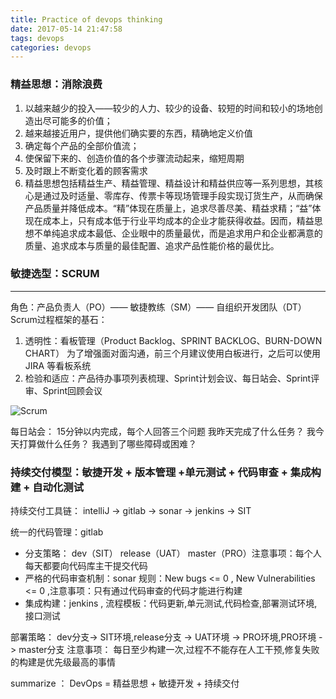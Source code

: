 ```yaml
---
title: Practice of devops thinking 
date: 2017-05-14 21:47:58
tags: devops
categories: devops
---
```


### 精益思想：消除浪费

1. 以越来越少的投入——较少的人力、较少的设备、较短的时间和较小的场地创造出尽可能多的价值；
2. 越来越接近用户，提供他们确实要的东西，精确地定义价值
3. 确定每个产品的全部价值流；
4. 使保留下来的、创造价值的各个步骤流动起来，缩短周期
5. 及时跟上不断变化着的顾客需求
6. 精益思想包括精益生产、精益管理、精益设计和精益供应等一系列思想，其核心是通过及时适量、零库存、传票卡等现场管理手段实现订货生产，从而确保产品质量并降低成本。“精”体现在质量上，追求尽善尽美、精益求精；“益”体现在成本上，只有成本低于行业平均成本的企业才能获得收益。因而，精益思想不单纯追求成本最低、企业眼中的质量最优，而是追求用户和企业都满意的质量、追求成本与质量的最佳配置、追求产品性能价格的最优比。

### 敏捷选型：SCRUM

----

<!-- more -->

角色：产品负责人（PO）—— 敏捷教练（SM）—— 自组织开发团队（DT）
Scrum过程框架的基石：

1. 透明性：看板管理（Product Backlog、SPRINT BACKLOG、BURN-DOWN CHART）
为了增强面对面沟通，前三个月建议使用白板进行，之后可以使用 JIRA 等看板系统
2. 检验和适应：产品待办事项列表梳理、Sprint计划会议、每日站会、Sprint评审、Sprint回顾会议

![Scrum][1]

[1]: http://o8979n2hu.bkt.clouddn.com/ScrumCN_Scrum_Process_710.png

每日站会：  15分钟以内完成，每个人回答三个问题
我昨天完成了什么任务？
我今天打算做什么任务？
我遇到了哪些障碍或困难？

### 持续交付模型：敏捷开发 + 版本管理 +单元测试 + 代码审查 + 集成构建 + 自动化测试

持续交付工具链：  intelliJ -> gitlab  -> sonar -> jenkins -> SIT

统一的代码管理：gitlab

- 分支策略：   dev（SIT） release（UAT） master（PRO）注意事项：每个人每天都要向代码库主干提交代码
- 严格的代码审查机制：sonar  规则：New bugs <= 0 , New Vulnerabilities <= 0  ,注意事项：只有通过代码审查的代码才能进行构建
- 集成构建：jenkins , 流程模板：代码更新,单元测试,代码检查,部署测试环境,接口测试
 
部署策略：  dev分支-> SIT环境,release分支 -> UAT环境 -> PRO环境,PRO环境     -> master分支
注意事项：   每日至少构建一次,过程不不能存在人工干预,修复失败的构建是优先级最高的事情

summarize ： DevOps = 精益思想 + 敏捷开发 + 持续交付
